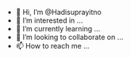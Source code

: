 - 👋 Hi, I’m @Hadisuprayitno
- 👀 I’m interested in ...
- 🌱 I’m currently learning ...
- 💞️ I’m looking to collaborate on ...
- 📫 How to reach me ...

<!---
Hadisuprayitno/Hadisuprayitno is a ✨ special ✨ repository because its `README.md` (this file) appears on your GitHub profile.
You can click the Preview link to take a look at your changes.
--->
